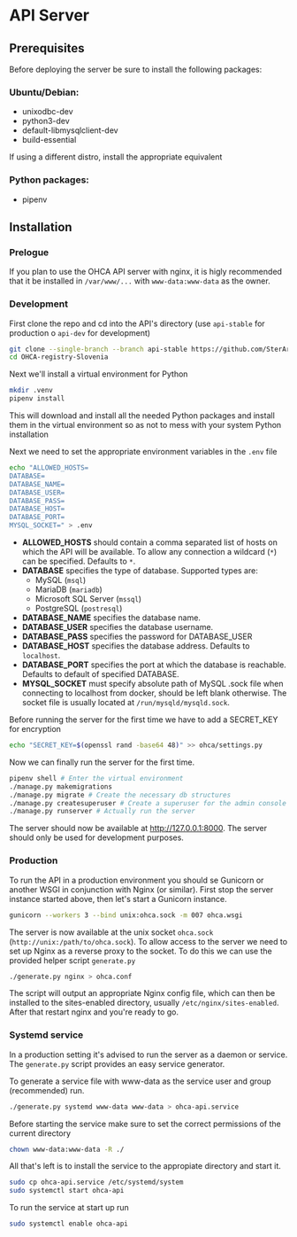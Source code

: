 # API Server

## Prerequisites

Before deploying the server be sure to install the following packages:

### Ubuntu/Debian:

- unixodbc-dev
- python3-dev
- default-libmysqlclient-dev
- build-essential

If using a different distro, install the appropriate equivalent

### Python packages:

- pipenv

## Installation

### Prelogue

If you plan to use the OHCA API server with nginx, it is higly recommended that it be installed in `/var/www/...` with `www-data:www-data` as the owner. 

### Development

First clone the repo and cd into the API's directory (use `api-stable` for production o `api-dev` for development)

```bash
git clone --single-branch --branch api-stable https://github.com/SterArcher/OHCA-registry-Slovenia.git
cd OHCA-registry-Slovenia
```

Next we'll install a virtual environment for Python

```bash
mkdir .venv
pipenv install
```
This will download and install all the needed Python packages and install them in the virtual environment so as not to mess with your system Python installation

Next we need to set the appropriate environment variables in the `.env` file

```bash
echo "ALLOWED_HOSTS= 
DATABASE=
DATABASE_NAME=
DATABASE_USER=
DATABASE_PASS=
DATABASE_HOST=
DATABASE_PORT=
MYSQL_SOCKET=" > .env
```

- **ALLOWED_HOSTS** should contain a comma separated list of hosts on which the API will be available. To allow any connection a wildcard (`*`) can be specified. Defaults to `*`.
- **DATABASE** specifies the type of database. Supported types are:
    - MySQL (`msql`)
    - MariaDB (`mariadb`)
    - Microsoft SQL Server (`mssql`)
    - PostgreSQL (`postresql`)
- **DATABASE_NAME** specifies the database name.
- **DATABASE_USER** specifies the database username.
- **DATABASE_PASS** specifies the password for DATABASE_USER
- **DATABASE_HOST** specifies the database address. Defaults to `localhost`.
- **DATABASE_PORT** specifies the port at which the database is reachable. Defaults to default of specified DATABASE.
- **MYSQL_SOCKET** must specify absolute path of MySQL .sock file when connecting to localhost from docker, should be left blank otherwise. The socket file is usually located at `/run/mysqld/mysqld.sock`.

Before running the server for the first time we have to add a SECRET_KEY for encryption

```bash
echo "SECRET_KEY=$(openssl rand -base64 48)" >> ohca/settings.py
```

Now we can finally run the server for the first time.

```bash
pipenv shell # Enter the virtual environment
./manage.py makemigrations
./manage.py migrate # Create the necessary db structures
./manage.py createsuperuser # Create a superuser for the admin console
./manage.py runserver # Actually run the server
```

The server should now be available at http://127.0.0.1:8000. The server should only be used for development purposes. 

### Production

To run the API in a production environment you should se Gunicorn or another WSGI in conjunction with Nginx (or similar). First stop the server instance started above, then let's start a Gunicorn instance.

```bash
gunicorn --workers 3 --bind unix:ohca.sock -m 007 ohca.wsgi
```

The server is now available at the unix socket `ohca.sock` (`http://unix:/path/to/ohca.sock`). To allow access to the server we need to set up Nginx as a reverse proxy to the socket. To do this we can use the provided helper script `generate.py`

```bash
./generate.py nginx > ohca.conf
```

The script will output an appropriate Nginx config file, which can then be installed to the sites-enabled directory, usually `/etc/nginx/sites-enabled`. After that restart nginx and you're ready to go.

### Systemd service

In a production setting it's advised to run the server as a daemon or service. The `generate.py` script provides an easy service generator.

To generate a service file with www-data as the service user and group (recommended) run.

```bash
./generate.py systemd www-data www-data > ohca-api.service
```

Before starting the service make sure to set the correct permissions of the current directory

```bash
chown www-data:www-data -R ./
```

All that's left is to install the service to the appropiate directory and start it.

```bash
sudo cp ohca-api.service /etc/systemd/system
sudo systemctl start ohca-api
```

To run the service at start up run

```bash
sudo systemctl enable ohca-api
```
